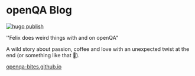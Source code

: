 # openQA Blog

[![hugo publish](https://github.com/openQA-Bites/Blog/actions/workflows/pages.yml/badge.svg)](https://github.com/openQA-Bites/Blog/actions/workflows/pages.yml)

''Felix does weird things with and on openQA"

A wild story about passion, coffee and love with an unexpected twist at the end (or something like that 🤔).

[openqa-bites.github.io](https://openqa-bites.github.io/)
